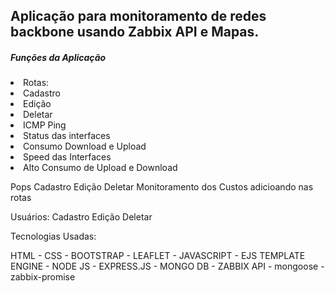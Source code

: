 <h2>Aplicação para monitoramento de redes backbone usando Zabbix API e Mapas.</h2>

<h5>Funções da Aplicação</h5>
  <li>Rotas:</li>
     <li>Cadastro</li>
    <li> Edição</li>
     <li>Deletar</li>
     <li>ICMP Ping</li>
     <li>Status das interfaces</li>
     <li>Consumo Download e Upload</li>
     <li>Speed das Interfaces</li></li>
     <li>Alto Consumo de Upload e Download</li>
    
    

  Pops
    Cadastro
    Edição
    Deletar
    Monitoramento dos Custos adicioando nas rotas

  Usuários:
    Cadastro
    Edição
    Deletar


Tecnologias Usadas:

HTML - 
CSS - 
BOOTSTRAP - 
LEAFLET -
JAVASCRIPT - 
EJS TEMPLATE ENGINE - 
NODE JS - 
EXPRESS.JS - 
MONGO DB - 
ZABBIX API - 
mongoose - 
zabbix-promise

